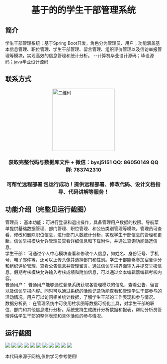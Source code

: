 <p><h1 align="center">基于的的学生干部管理系统</h1></p>

## 简介
学生干部管理系统：基于Spring Boot开发，角色分为管理员、用户；功能涵盖基本信息管理、职位管理、学生干部管理、留言管理、组织评价管理以及信访举报管理等模块，实现高效的信息管理和统计分析。    --计算机毕业设计源码；毕设源码；java毕业设计源码


## 联系方式
<img src="https://bs-1329754181.cos.ap-shanghai.myqcloud.com/wx.jpg" alt="二维码" style="display: block; margin: 0 auto;" width="200px">
<p><h3 align="center">获取完整代码与数据库文件 + 微信：bysj5151 QQ: 86050149 QQ群: 783742310</h3></p>
<p><h3 align="center">可帮忙远程部署 包运行成功！提供远程部署、修改代码、设计文档指导、代码讲解等服务！</h3></p>

## 功能介绍（完整见运行截图）
管理员： 基本功能：可进行登录和退出操作，具备管理用户数据的权限。导航菜单提供基础数据管理、部门管理、职位管理、和公告类别管理等模块。管理员可查看、修改和删除职位信息，进行部门人数统计分析，实现学生干部信息的管理和更新。信访举报模块允许管理员查看详细信息和下载附件，并通过查询功能筛选信息。  
学生干部： 可通过个人中心模块查看和修改个人信息，如姓名、身份证号、手机号、电子邮件等，还可以上传头像并选择部门和性别。学生干部能够参加宿舍评分和组织评价管理，查看公告信息并管理留言。通过信访举报界面输入并提交举报信息。假期考核模块允许输入考核成绩和附加信息，可以通过文本编辑器编辑考核内容。  
普通用户： 普通用户能够通过登录系统获取各管理模块的信息，查看公告、留言以及信访举报内容。同时可以通过系统的活动记录功能查看和管理学生干部参与的活动情况。用户可以访问相关统计数据，了解学生干部的工作表现和参与情况。  
数据分析员： 在管理系统中可使用柱状图等数据可视化工具，对学生干部的职位、部门和其他信息进行分析。系统支持生成统计分析数据和报表，帮助分析员管理评估学生干部的整体表现和具体活动的参与情况。


## 运行截图
![](https://bs-1329754181.cos.ap-shanghai.myqcloud.com/spring/studentCadreManagementSystem/img/001.jpg)
![](https://bs-1329754181.cos.ap-shanghai.myqcloud.com/spring/studentCadreManagementSystem/img/002.jpg)
![](https://bs-1329754181.cos.ap-shanghai.myqcloud.com/spring/studentCadreManagementSystem/img/003.jpg)
![](https://bs-1329754181.cos.ap-shanghai.myqcloud.com/spring/studentCadreManagementSystem/img/004.jpg)
![](https://bs-1329754181.cos.ap-shanghai.myqcloud.com/spring/studentCadreManagementSystem/img/005.jpg)
![](https://bs-1329754181.cos.ap-shanghai.myqcloud.com/spring/studentCadreManagementSystem/img/006.jpg)
![](https://bs-1329754181.cos.ap-shanghai.myqcloud.com/spring/studentCadreManagementSystem/img/007.jpg)
![](https://bs-1329754181.cos.ap-shanghai.myqcloud.com/spring/studentCadreManagementSystem/img/008.jpg)
![](https://bs-1329754181.cos.ap-shanghai.myqcloud.com/spring/studentCadreManagementSystem/img/009.jpg)
![](https://bs-1329754181.cos.ap-shanghai.myqcloud.com/spring/studentCadreManagementSystem/img/010.jpg)
![](https://bs-1329754181.cos.ap-shanghai.myqcloud.com/spring/studentCadreManagementSystem/img/011.jpg)

<p>本代码来源于网络,仅供学习参考使用!</p>
